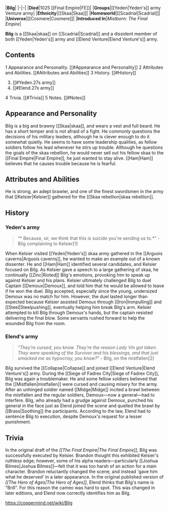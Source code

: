 |**Bilg**|
|-|-|
|**Died**|1025 [[Final Empire\|FE]]|
|**Groups**|[[Yeden\|Yeden's]] army Venture army|
|**Ethnicity**|[[Skaa\|Skaa]]|
|**Homeworld**|[[Scadrial\|Scadrial]]|
|**Universe**|[[Cosmere\|Cosmere]]|
|**Introduced In**|*Mistborn: The Final Empire*|

**Bilg** is a [[Skaa\|skaa]] on [[Scadrial\|Scadrial]] and a dissident member of both [[Yeden\|Yeden's]] army and [[Elend Venture\|Elend Venture's]] army.

## Contents

1 Appearance and Personality. [[#Appearance and Personality]] 
2 Attributes and Abilities. [[#Attributes and Abilities]] 
3 History. [[#History]] 

3. [[#Yeden.27s army]] 
3. [[#Elend.27s army]] 


4 Trivia. [[#Trivia]] 
5 Notes. [[#Notes]] 


## Appearance and Personality
Bilg is a big and brawny [[Skaa\|skaa]], and wears a vest and full beard.
He has a short temper and is not afraid of a fight. He commonly questions the decisions of his military leaders, although he is clever enough to do it somewhat quietly. He seems to have some leadership qualities, as fellow soldiers follow his lead whenever he stirs up trouble. Although he questions the goals of the skaa rebellion, he would never sell out his fellow skaa to the [[Final Empire\|Final Empire]], he just wanted to stay alive. [[Ham\|Ham]] believes that he causes trouble because he is fearful.

## Attributes and Abilities
He is strong, an adept brawler, and one of the finest swordsmen in the army that [[Kelsier\|Kelsier]] gathered for the [[Skaa rebellion\|skaa rebellion]].

## History
### Yeden's army
>“* Because, sir, we think that this is suicide you're sending us to.*”
\- Bilg complaining to Kelsier[1]


When Kelsier visited [[Yeden\|Yeden's]] skaa army gathered in the [[Arguois caverns\|Arguois caverns]], he wanted to make an example out of a known dissenter. He and [[Ham\|Ham]] identified several candidates, and Kelsier focused on Bilg. As Kelsier gave a speech to a large gathering of skaa, he continually [[Zinc\|Rioted]] Bilg's emotions, provoking him to speak up against Kelsier and his plans. Kelsier ultimately challenged Bilg to duel Captain [[Demoux\|Demoux]], and told him that he would be allowed to leave if he won the duel. Bilg accepted, especially since the young, undersized Demoux was no match for him. However, the duel lasted longer than expected because Kelsier assisted Demoux through [[Iron\|Ironpulling]] and [[Steel\|Steelpushing]], eventually helping him break Bilg's arm. Kelsier attempted to kill Bilg through Demoux's hands, but the captain resisted delivering the final blow. Some servants rushed forward to help the wounded Bilg from the room.

### Elend's army
>“*They’re cursed, you know. They’re the reason Lady Vin got taken. They were speaking of the Survivor and his blessings, and that just smacked me as hypocrisy, you know?*”
\- Bilg, on the mistfallen[2]


Bilg survived the [[Collapse\|Collapse]] and joined [[Elend Venture\|Elend Venture's]] army. During the [[Siege of Fadrex City\|Siege of Fadrex City]], Bilg was again a troublemaker. He and some fellow soldiers believed that the [[Mistfallen\|mistfallen]] were cursed and causing misery for the army. After an unhinged soldier named [[Midge\|Midge]] incited a brawl between the mistfallen and the regular soldiers, Demoux—now a general—had to interfere. Bilg, who already had a grudge against Demoux, punched his general in the face just as Elend joined the scene and quelled the brawl by [[Brass\|Soothing]] the participants. According to the law, Elend had to sentence Bilg to execution, despite Demoux's request for a lesser punishment.

## Trivia
In the original draft of the *[[The Final Empire\|The Final Empire]]*, Bilg was successfully executed by Kelsier. Brandon thought this exhibited Kelsier's ruthless edge; however, some of his alpha readers—particularly [[Joshua Bilmes\|Joshua Bilmes]]—felt that it was too harsh of an action for a main character. Brandon reluctantly changed the scene, and instead 'gave him what he deserved' in a later appearance.
In the original published version of *[[The Hero of Ages\|The Hero of Ages]]*, Elend thinks that Bilg's name is "Brill". For this reason the cameo was hard to spot. This was changed in later editions, and Elend now correctly identifies him as Bilg.


https://coppermind.net/wiki/Bilg